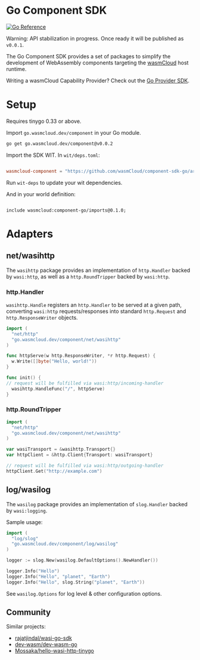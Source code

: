 # Go Component SDK

[![Go Reference](https://pkg.go.dev/badge/go.wasmcloud.dev/component.svg)](https://pkg.go.dev/go.wasmcloud.dev/component)

Warning: API stabilization in progress. Once ready it will be published as `v0.0.1`.

The Go Component SDK provides a set of packages to simplify the development of WebAssembly components targeting the [wasmCloud](https://wasmcloud.com) host runtime.

Writing a wasmCloud Capability Provider? Check out the [Go Provider SDK](https://github.com/wasmCloud/provider-sdk-go).

# Setup

Requires tinygo 0.33 or above.

Import `go.wasmcloud.dev/component` in your Go module.

```bash
go get go.wasmcloud.dev/component@v0.0.2
```

Import the SDK WIT. In `wit/deps.toml`:

```toml

wasmcloud-component = "https://github.com/wasmCloud/component-sdk-go/archive/v0.0.2.tar.gz"

```

Run `wit-deps` to update your wit dependencies.

And in your world definition:

```

include wasmcloud:component-go/imports@0.1.0;

```

# Adapters

## net/wasihttp

The `wasihttp` package provides an implementation of `http.Handler` backed by `wasi:http`, as well as a `http.RoundTripper` backed by `wasi:http`.

### http.Handler

`wasihttp.Handle` registers an `http.Handler` to be served at a given path, converting `wasi:http` requests/responses into standard `http.Request` and `http.ResponseWriter` objects.

```go
import (
  "net/http"
  "go.wasmcloud.dev/component/net/wasihttp"
)

func httpServe(w http.ResponseWriter, *r http.Request) {
  w.Write([]byte("Hello, world!"))
}

func init() {
// request will be fulfilled via wasi:http/incoming-handler
  wasihttp.HandleFunc("/", httpServe)
}
```

### http.RoundTripper

```go
import (
  "net/http"
  "go.wasmcloud.dev/component/net/wasihttp"
)

var wasiTransport = &wasihttp.Transport{}
var httpClient = &http.Client{Transport: wasiTransport}

// request will be fulfilled via wasi:http/outgoing-handler
httpClient.Get("http://example.com")
```

## log/wasilog

The `wasilog` package provides an implementation of `slog.Handler` backed by `wasi:logging`.

Sample usage:

```go
import (
  "log/slog"
  "go.wasmcloud.dev/component/log/wasilog"
)

logger := slog.New(wasilog.DefaultOptions().NewHandler())

logger.Info("Hello")
logger.Info("Hello", "planet", "Earth")
logger.Info("Hello", slog.String("planet", "Earth"))
```

See `wasilog.Options` for log level & other configuration options.

## Community

Similar projects:

- [rajatjindal/wasi-go-sdk](https://github.com/rajatjindal/wasi-go-sdk)
- [dev-wasm/dev-wasm-go](https://github.com/dev-wasm/dev-wasm-go)
- [Mossaka/hello-wasi-http-tinygo](https://github.com/Mossaka/hello-wasi-http-tinygo)
